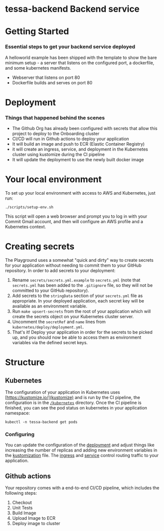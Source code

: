 #  tessa-backend Backend service

# Getting Started
### Essential steps to get your backend service deployed
A helloworld example has been shipped with the template to show the bare minimum setup - a server that listens on the configured port, a dockerfile, and some kubernetes manifests.
- Webserver that listens on port 80
- Dockerfile builds and serves on port 80


# Deployment
### Things that happened behind the scenes
- The Github Org has already been configured with secrets that allow this project to deploy to the Onboarding cluster
- CI/CD will run in Github actions to deploy your application
- It will build an image and push to ECR (Elastic Container Registry)
- it will create an ingress, service, and deployment in the Kubernetes cluster using kustomize during the CI pipeline
- It will update the deployment to use the newly built docker image

# Your local environment
To set up your local environment with access to AWS and Kubernetes, just run:
```
./scripts/setup-env.sh
```
This script will open a web browser and prompt you to log in with your Commit Gmail account, and then will configure an AWS profile and a Kubernetes context.

# Creating secrets

The Playground uses a somewhat "quick and dirty" way to create secrets for your application without needing to commit them to your GitHub repository. In order to add secrets to your deployment:

1. Rename `secrets/secrets.yml.example` to `secrets.yml` (note that `secrets.yml` has been added to the `.gitignore` file, so they will not be committed to your GitHub repository).
2. Add secrets to the `stringData` section of your `secrets.yml` file as appropriate. In your deployed application, each secret key will be available as an environment variable.
3. Run `make upsert-secrets` from the root of your application which will create the secrets object on your Kubernetes cluster server.
4. Uncomment the `secretRef` and `name` lines from `kubernetes/deploy/deployment.yml`.
5. That's it! Deploy your application in order for the secrets to be picked up, and you should now be able to access them as environment variables via the defined secret keys.

# Structure
## Kubernetes
The configuration of your application in Kubernetes uses [https://kustomize.io/](kustomize) and is run by the CI pipeline, the configuration is in the [`/kubernetes`](./kubernetes/deploy/) directory.
Once the CI pipeline is finished, you can see the pod status on kubernetes in your application namespace:
```
kubectl -n tessa-backend get pods
```
### Configuring
You can update the configuration of the [deployment] and adjust things like increasing the number of replicas and adding new environment variables in the [kustomization] file. The [ingress] and [service] control routing traffic to your application.

## Github actions
Your repository comes with a end-to-end CI/CD pipeline, which includes the following steps:
1. Checkout
2. Unit Tests
3. Build Image
4. Upload Image to ECR
4. Deploy image to cluster

<!-- Links -->
[deployment]: ./kubernetes/deploy/deployment.yml
[service]: ./kubernetes/deploy/service.yml
[ingress]: ./kubernetes/deploy/ingress.yml
[kustomization]: ./kubernetes/deploy/kustomization.yml
